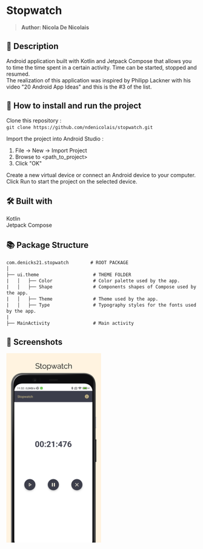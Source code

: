 # Stopwatch
> <b>Author: Nicola De Nicolais</b>


## 📄 Description
Android application built with Kotlin and Jetpack Compose that allows you to time the time spent in a certain activity. Time can be started, stopped and resumed.<br/>
The realization of this application was inspired by Philipp Lackner with his video "20 Android App Ideas" and this is the #3 of the list.


## 🔨  How to install and run the project
Clone this repository :<br/>
`
git clone https://github.com/ndenicolais/stopwatch.git
`


Import the project into Android Studio :


1. File -> New -> Import Project
2. Browse to <path_to_project>
3. Click "OK"


Create a new virtual device or connect an Android device to your computer.</br>
Click Run to start the project on the selected device.


## 🛠️ Built with
Kotlin</br>
Jetpack Compose


## 📚 Package Structure


```
com.denicks21.stopwatch        # ROOT PACKAGE
│
├── ui.theme                    # THEME FOLDER
|   │   ├── Color               # Color palette used by the app.
|   │   ├── Shape               # Components shapes of Compose used by the app.
|   │   ├── Theme               # Theme used by the app.
|   │   ├── Type                # Typography styles for the fonts used by the app.
|
├── MainActivity                # Main activity
```


## 📎 Screenshots
<p float="left">
<img height="500em" src="images/screen.png" title="Stopwatch's screen preview">
